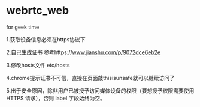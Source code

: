 # webrtc_web
for geek time

1.获取设备信息必须在https协议下

2.自己生成证书 参考https://www.jianshu.com/p/9072dce6eb2e

3.修改hosts文件 etc/hosts

4.chrome提示证书不可信，直接在页面敲thisisunsafe就可以继续访问了

5.出于安全原因，除非用户已被授予访问媒体设备的权限（要想授予权限需要使用 HTTPS 请求），否则 label 字段始终为空。
